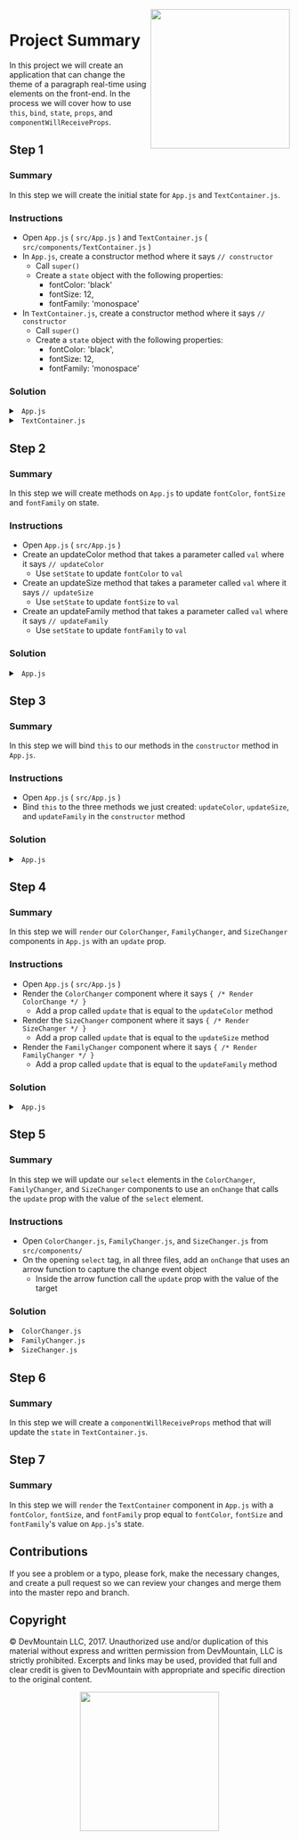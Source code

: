 <img src="https://devmounta.in/img/logowhiteblue.png" width="250" align="right">

# Project Summary

In this project we will create an application that can change the theme of a paragraph real-time using elements on the front-end. In the process we will cover how to use `this`, `bind`, `state`, `props`, and `componentWillReceiveProps`.

## Step 1

### Summary

In this step we will create the initial state for `App.js` and `TextContainer.js`.

### Instructions

* Open `App.js` ( `src/App.js` ) and `TextContainer.js` ( `src/components/TextContainer.js` )
* In `App.js`, create a constructor method where it says `// constructor`
  * Call `super()`
  * Create a `state` object with the following properties:
    * fontColor: 'black'
    * fontSize: 12,
    * fontFamily: 'monospace'
* In `TextContainer.js`, create a constructor method where it says `// constructor`
  * Call `super()`
  * Create a `state` object with the following properties:
    * fontColor: 'black',
    * fontSize: 12,
    * fontFamily: 'monospace'

### Solution

<details>

<summary> <code> App.js </code> </summary>

```jsx
constructor() {
  super();
  this.state = {
    fontColor: 'black',
    fontSize: 12,
    fontFamily: 'monospace'
  };
}
```

</details>

<details> 

<summary> <code> TextContainer.js </code> </summary>

```jsx
constructor() {
  super();
  this.state = {
    fontColor: 'black',
    fontSize: 12,
    fontFamily: 'monospace'
  };
}
```

</details>

## Step 2

### Summary

In this step we will create methods on `App.js` to update `fontColor`, `fontSize` and `fontFamily` on state. 

### Instructions

* Open `App.js` ( `src/App.js` )
* Create an updateColor method that takes a parameter called `val` where it says `// updateColor`
  * Use `setState` to update `fontColor` to `val`
* Create an updateSize method that takes a parameter called `val` where it says `// updateSize`
  * Use `setState` to update `fontSize` to `val`
* Create an updateFamily method that takes a parameter called `val` where it says `// updateFamily`
  * Use `setState` to update `fontFamily` to `val`

### Solution

<details>

<summary> <code> App.js </code> </summary>

```jsx
updateColor(val) {
  this.setState({ fontColor: val });
}

updateSize(val) {
  this.setState({ fontSize: val });
}

updateFamily(val) {
  this.setState({ fontFamily: val });
}
```

</details>

## Step 3

### Summary

In this step we will bind `this` to our methods in the `constructor` method in `App.js`.

### Instructions

* Open `App.js` ( `src/App.js` )
* Bind `this` to the three methods we just created: `updateColor`, `updateSize`, and `updateFamily` in the `constructor` method

### Solution

<details>

<summary> <code> App.js </code> </summary>

```jsx
constructor() {
  super();
  this.state = {
    fontColor: 'black',
    fontSize: 12,
    fontFamily: 'monospace'
  };

  this.updateColor = this.updateColor.bind(this);
  this.updateSize = this.updateSize.bind(this);
  this.updateFamily = this.updateFamily.bind(this);
}
```

</details>

## Step 4

### Summary

In this step we will `render` our `ColorChanger`, `FamilyChanger`, and `SizeChanger` components in `App.js` with an `update` prop.

### Instructions

* Open `App.js` ( `src/App.js` )
* Render the `ColorChanger` component where it says `{ /* Render ColorChange */ }`
  * Add a prop called `update` that is equal to the `updateColor` method
* Render the `SizeChanger` component where it says `{ /* Render SizeChanger */ }`
  * Add a prop called `update` that is equal to the `updateSize` method
* Render the `FamilyChanger` component where it says `{ /* Render FamilyChanger */ }`
  * Add a prop called `update` that is equal to the `updateFamily` method

### Solution

<details>

<summary> <code> App.js </code> </summary>

```jsx
<ColorChanger update={ this.updateColor } />
<SizeChanger update={ this.updateSize } />
<FamilyChanger update={ this.updateFamily } />
```

</details>

## Step 5

### Summary

In this step we will update our `select` elements in the `ColorChanger`, `FamilyChanger`, and `SizeChanger` components to use an `onChange` that calls the `update` prop with the value of the `select` element.

### Instructions

* Open `ColorChanger.js`, `FamilyChanger.js`, and `SizeChanger.js` from `src/components/`
* On the opening `select` tag, in all three files, add an `onChange` that uses an arrow function to capture the change event object
  * Inside the arrow function call the `update` prop with the value of the target 

### Solution

<details>

<summary> <code> ColorChanger.js </code> </summary>

```jsx
<select onChange={ (e) => { this.props.update(e.target.value) } }>
  <option value="black"> Black </option>
  <option value="blue"> Blue </option>
  <option value="green"> Green </option>
</select>
```

</details>

<details>

<summary> <code> FamilyChanger.js </code> </summary>

```jsx
<select onChange={ (e) => { this.props.update(e.target.value) } }>
  <option value="monospace"> Monospace </option>
  <option value="arial"> Arial </option>
  <option value="courier"> Courier </option>
</select>
```

</details>

<details>

<summary> <code> SizeChanger.js </code> </summary>

```jsx
<select onChange={ (e) => { this.props.update(parseInt(e.target.value, 10)) } }>
  <option value="12"> 12 </option>
  <option value="13"> 13 </option>
  <option value="14"> 14 </option>
</select>
```

</details>

## Step 6

### Summary 

In this step we will create a `componentWillReceiveProps` method that will update the `state` in `TextContainer.js`.

## Step 7 

### Summary

In this step we will `render` the `TextContainer` component in `App.js` with a `fontColor`, `fontSize`, and `fontFamily` prop equal to `fontColor`, `fontSize` and `fontFamily`'s value on `App.js`'s state.


## Contributions

If you see a problem or a typo, please fork, make the necessary changes, and create a pull request so we can review your changes and merge them into the master repo and branch.

## Copyright

© DevMountain LLC, 2017. Unauthorized use and/or duplication of this material without express and written permission from DevMountain, LLC is strictly prohibited. Excerpts and links may be used, provided that full and clear credit is given to DevMountain with appropriate and specific direction to the original content.

<p align="center">
<img src="https://devmounta.in/img/logowhiteblue.png" width="250">
</p>